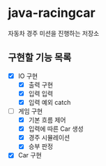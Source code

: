 # java-racingcar
자동차 경주 미션을 진행하는 저장소

## 구현할 기능 목록

* [x] IO 구현
  * [x] 출력 구현
  * [x] 입력 입력
  * [x] 입력 예외 catch
* [ ] 게임 구현
  * [x] 기본 흐름 제어
  * [x] 입력에 따른 Car 생성
  * [x] 경주 시뮬레이션
  * [x] 승부 판정
* [x] Car 구현
